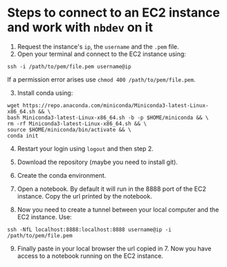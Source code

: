 # Steps to connect to an EC2 instance and work with `nbdev` on it

1. Request the instance's `ip`, the `username` and the `.pem` file.
2. Open your terminal and connect to the EC2 instance using:
```
ssh -i /path/to/pem/file.pem username@ip
```
If a permission error arises use `chmod 400 /path/to/pem/file.pem`.

3. Install conda using:

```
wget https://repo.anaconda.com/miniconda/Miniconda3-latest-Linux-x86_64.sh && \
bash Miniconda3-latest-Linux-x86_64.sh -b -p $HOME/miniconda && \
rm -rf Miniconda3-latest-Linux-x86_64.sh && \
source $HOME/miniconda/bin/activate && \
conda init
```

4. Restart your login using `logout` and then step 2.

5. Download the repository (maybe you need to install git).

6. Create the conda environment.

7. Open a notebook. By default it will run in the 8888 port of the EC2 instance. Copy the url printed by the notebook.

8. Now you need to create a tunnel between your local computer and the EC2 instance. Use:

```
ssh -NfL localhost:8888:localhost:8888 username@ip -i /path/to/pem/file.pem
```

9. Finally paste in your local browser the url copied in 7. Now you have access to a notebook running on the EC2 instance.
